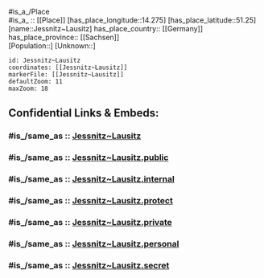 ﻿---
confidential: public
isDeleted: false
location:
- 51.25
- 14.275
mapmarker: city
mapzoom:
- 7
- 12
SpocWebEntityId: 31201
tags:
- geo/City
type: City
---

#is_a_/Place  
#is_a_ :: [[Place]] 
[has_place_longitude::14.275] 
[has_place_latitude::51.25] 
[name::Jessnitz~Lausitz] 
has_place_country:: [[Germany]]  
has_place_province:: [[Sachsen]]  
[Population::] 
[Unknown::] 


```leaflet
id: Jessnitz~Lausitz
coordinates: [[Jessnitz~Lausitz]] 
markerFile: [[Jessnitz~Lausitz]] 
defaultZoom: 11 
maxZoom: 18
```


## Confidential Links & Embeds: 

### #is_/same_as :: [Jessnitz~Lausitz](/_Standards/Earth/Continent/Europe/Europe~Central/Germany/Germany~East/Sachsen/counties~Sachsen/Bautzen/cities~Bautzen/Neschwitz/City/Jessnitz~Lausitz.md) 

### #is_/same_as :: [Jessnitz~Lausitz.public](/_public/Earth/Continent/Europe/Europe~Central/Germany/Germany~East/Sachsen/counties~Sachsen/Bautzen/cities~Bautzen/Neschwitz/City/Jessnitz~Lausitz.public.md) 

### #is_/same_as :: [Jessnitz~Lausitz.internal](/_internal/Earth/Continent/Europe/Europe~Central/Germany/Germany~East/Sachsen/counties~Sachsen/Bautzen/cities~Bautzen/Neschwitz/City/Jessnitz~Lausitz.internal.md) 

### #is_/same_as :: [Jessnitz~Lausitz.protect](/_protect/Earth/Continent/Europe/Europe~Central/Germany/Germany~East/Sachsen/counties~Sachsen/Bautzen/cities~Bautzen/Neschwitz/City/Jessnitz~Lausitz.protect.md) 

### #is_/same_as :: [Jessnitz~Lausitz.private](/_private/Earth/Continent/Europe/Europe~Central/Germany/Germany~East/Sachsen/counties~Sachsen/Bautzen/cities~Bautzen/Neschwitz/City/Jessnitz~Lausitz.private.md) 

### #is_/same_as :: [Jessnitz~Lausitz.personal](/_personal/Earth/Continent/Europe/Europe~Central/Germany/Germany~East/Sachsen/counties~Sachsen/Bautzen/cities~Bautzen/Neschwitz/City/Jessnitz~Lausitz.personal.md) 

### #is_/same_as :: [Jessnitz~Lausitz.secret](/_secret/Earth/Continent/Europe/Europe~Central/Germany/Germany~East/Sachsen/counties~Sachsen/Bautzen/cities~Bautzen/Neschwitz/City/Jessnitz~Lausitz.secret.md)

